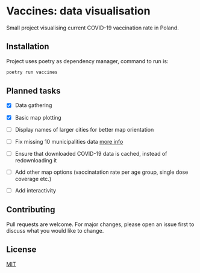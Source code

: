 # Vaccines: data visualisation
Small project visualising current COVID-19 vaccination rate in Poland.

## Installation
Project uses poetry as dependency manager, command to run is:

```bash
poetry run vaccines
```

## Planned tasks
- [x] Data gathering
- [x] Basic map plotting
- [ ] Display names of larger cities for better map orientation
- [ ] Fix missing 10 municipalities data [more info](https://www.gov.pl/web/premier/10-nowych-miast-na-mapie-polski-premier-m-morawiecki-to-akt-sprawiedliwosci-dziejowej)
- [ ] Ensure that downloaded COVID-19 data is cached, instead of redownloading it
- [ ] Add other map options (vaccinatation rate per age group, single dose coverage etc.)
- [ ] Add interactivity


## Contributing
Pull requests are welcome. For major changes, please open an issue first to discuss what you would like to change.

## License
[MIT](https://choosealicense.com/licenses/mit/)